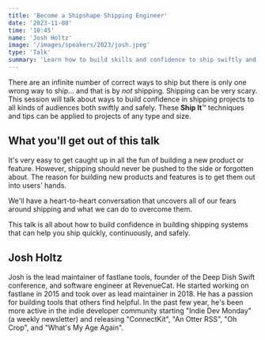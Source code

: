 ```yaml
---
title: 'Become a Shipshape Shipping Engineer'
date: '2023-11-08'
time: '10:45'
name: 'Josh Holtz'
image: '/images/speakers/2023/josh.jpeg'
type: 'Talk'
summary: 'Learn how to build skills and confidence to ship swiftly and safely.'
---
```


There are an infinite number of correct ways to ship but there is only one wrong way to ship... and that is by _not_ shipping. Shipping can be very scary. This session will talk about ways to build confidence in shipping projects to all kinds of audiences both swiftly and safely. These **Ship It**™️ techniques and tips can be applied to projects of any type and size. 

## What you'll get out of this talk

It's very easy to get caught up in all the fun of building a new product or feature. However, shipping should never be pushed to the side or forgotten about. The reason for building new products and features is to get them out into users' hands.

We'll have a heart-to-heart conversation that uncovers all of our fears around shipping and what we can do to overcome them.

This talk is all about how to build confidence in building shipping systems that can help you ship quickly, continuously, and safely. 

## Josh Holtz

Josh is the lead maintainer of fastlane tools, founder of the Deep Dish Swift conference, and software engineer at RevenueCat. He started working on fastlane in 2015 and took over as lead maintainer in 2018.  He has a passion for building tools that others find helpful. In the past few year, he's been more active in the indie developer community starting "Indie Dev Monday" (a weekly newsletter) and releasing "ConnectKit", "An Otter RSS", "Oh Crop", and "What's My Age Again".
